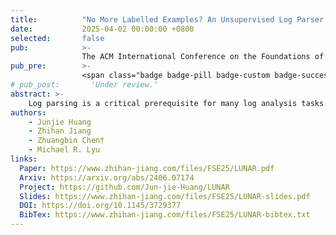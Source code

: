 ```yaml
---
title:          "No More Labelled Examples? An Unsupervised Log Parser with LLMs"
date:           2025-04-02 00:00:00 +0800
selected:       false
pub:            >-
                The ACM International Conference on the Foundations of Software Engineering, Trondheim, Norway, Jun 2025.
pub_pre:        >-
                <span class="badge badge-pill badge-custom badge-success">FSE'25</span>
# pub_post:       'Under review.'
abstract: >-
    Log parsing is a critical prerequisite for many log analysis tasks. However, existing language model-based parsers often rely heavily on high-quality labeled examples to perform well, which limits their practicality in real-world scenarios. To overcome this limitation, we propose LUNAR, an unsupervised, LLM-based method for efficient and ready-to-use log parsing, which is based on the key insight that while LLMs struggle with direct log parsing, their performance can be significantly improved through comparative analysis of multiple logs that differ only in their parameter components.
authors:
    - Junjie Huang
    - Zhihan Jiang
    - Zhuangbin Chen†
    - Michael R. Lyu
links:
  Paper: https://www.zhihan-jiang.com/files/FSE25/LUNAR.pdf
  Arxiv: https://arxiv.org/abs/2406.07174
  Project: https://github.com/Jun-jie-Huang/LUNAR
  Slides: https://www.zhihan-jiang.com/files/FSE25/LUNAR-slides.pdf
  DOI: https://doi.org/10.1145/3729377
  BibTex: https://www.zhihan-jiang.com/files/FSE25/LUNAR-bibtex.txt
---
```

